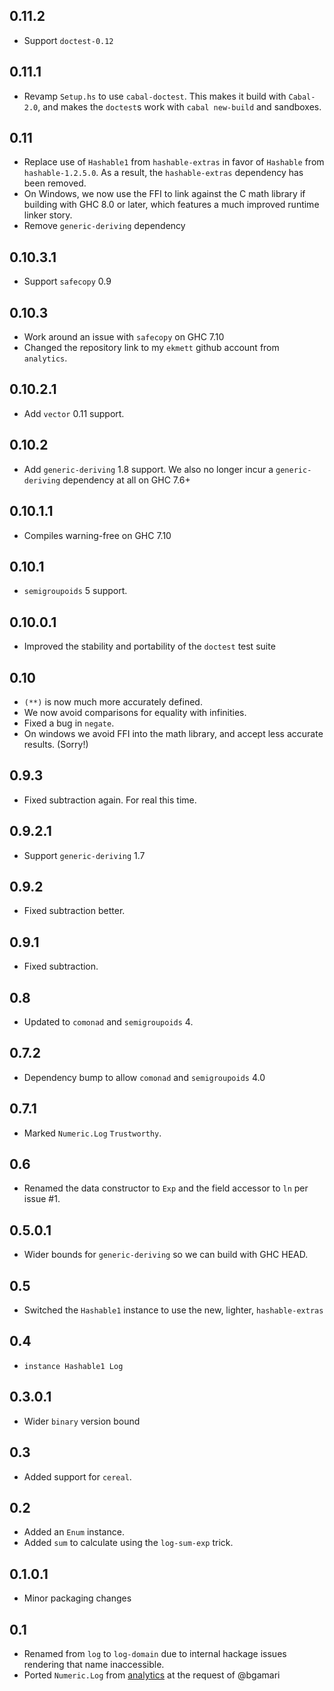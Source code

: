 0.11.2
------
* Support `doctest-0.12`

0.11.1
------
* Revamp `Setup.hs` to use `cabal-doctest`. This makes it build
  with `Cabal-2.0`, and makes the `doctest`s work with `cabal new-build` and
  sandboxes.

0.11
----
* Replace use of `Hashable1` from `hashable-extras` in favor of `Hashable` from
  `hashable-1.2.5.0`. As a result, the `hashable-extras` dependency has been removed.
* On Windows, we now use the FFI to link against the C math library if building with
  GHC 8.0 or later, which features a much improved runtime linker story.
* Remove `generic-deriving` dependency

0.10.3.1
--------
* Support `safecopy` 0.9

0.10.3
------
* Work around an issue with `safecopy` on GHC 7.10
* Changed the repository link to my `ekmett` github account from `analytics`.

0.10.2.1
--------
* Add `vector` 0.11 support.

0.10.2
------
* Add `generic-deriving` 1.8 support. We also no longer incur a `generic-deriving` dependency at all on GHC 7.6+

0.10.1.1
--------
* Compiles warning-free on GHC 7.10

0.10.1
------
* `semigroupoids` 5 support.

0.10.0.1
--------
* Improved the stability and portability of the `doctest` test suite

0.10
----
* `(**)` is now much more accurately defined.
* We now avoid comparisons for equality with infinities.
* Fixed a bug in `negate`.
* On windows we avoid FFI into the math library, and accept less accurate results. (Sorry!)

0.9.3
-------
* Fixed subtraction again. For real this time.

0.9.2.1
-------
* Support `generic-deriving` 1.7

0.9.2
-----
* Fixed subtraction better.

0.9.1
-----
* Fixed subtraction.

0.8
---
* Updated to `comonad` and `semigroupoids` 4.

0.7.2
-----
* Dependency bump to allow `comonad` and `semigroupoids` 4.0

0.7.1
-----
* Marked `Numeric.Log` `Trustworthy`.

0.6
---
* Renamed the data constructor to `Exp` and the field accessor to `ln` per issue #1.

0.5.0.1
-------
* Wider bounds for `generic-deriving` so we can build with GHC HEAD.

0.5
---
* Switched the `Hashable1` instance to use the new, lighter, `hashable-extras`

0.4
---
* `instance Hashable1 Log`

0.3.0.1
-------
* Wider `binary` version bound

0.3
---
* Added support for `cereal`.

0.2
---
* Added an `Enum` instance.
* Added `sum` to calculate using the `log-sum-exp` trick.

0.1.0.1
-------
* Minor packaging changes

0.1
---
* Renamed from `log` to `log-domain` due to internal hackage issues rendering that name inaccessible.
* Ported `Numeric.Log` from [analytics](http://github.com/analytics) at the request of @bgamari
